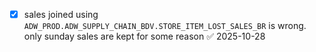 - [x] sales joined using `ADW_PROD.ADW_SUPPLY_CHAIN_BDV.STORE_ITEM_LOST_SALES_BR` is wrong. only sunday sales are kept for some reason ✅ 2025-10-28